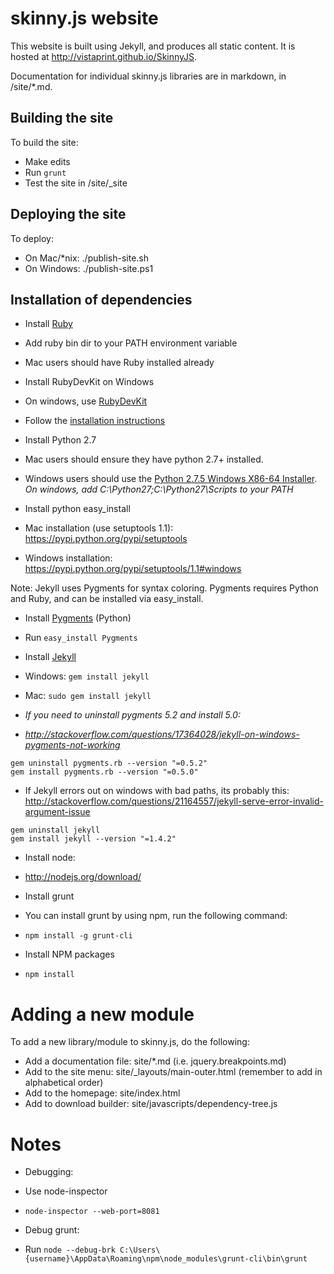 skinny.js website
===========================================

This website is built using Jekyll, and produces all static content. It is hosted at http://vistaprint.github.io/SkinnyJS.

Documentation for individual skinny.js libraries are in markdown, in /site/*.md.

## Building the site
To build the site:
* Make edits
* Run ```grunt```
* Test the site in /site/_site

## Deploying the site
To deploy:
* On Mac/*nix: ./publish-site.sh
* On Windows: ./publish-site.ps1

## Installation of dependencies

* Install [Ruby](http://rubyinstaller.org/downloads/)
 * Add ruby bin dir to your PATH environment variable
 * Mac users should have Ruby installed already

* Install RubyDevKit on Windows
 * On windows, use [RubyDevKit](http://rubyinstaller.org/downloads/)
 * Follow the [installation instructions](https://github.com/oneclick/rubyinstaller/wiki/Development-Kit) 

* Install Python 2.7
 * Mac users should ensure they have python 2.7+ installed.
 * Windows users should use the [Python 2.7.5 Windows X86-64 Installer](http://www.python.org/getit/). *On windows, add C:\Python27;C:\Python27\Scripts to your PATH*

*  Install python easy_install
 * Mac installation (use setuptools 1.1): https://pypi.python.org/pypi/setuptools
 * Windows installation: https://pypi.python.org/pypi/setuptools/1.1#windows

Note: Jekyll uses Pygments for syntax coloring.  Pygments requires Python and Ruby, and can be installed via easy_install.

* Install [Pygments](http://pygments.org/download/) (Python)
 * Run ```easy_install Pygments```

* Install [Jekyll](http://jekyllrb.com/docs/installation/)
 * Windows: ```gem install jekyll```
 * Mac: ```sudo gem install jekyll```
 * _If you need to uninstall pygments 5.2 and install 5.0:_
 * *http://stackoverflow.com/questions/17364028/jekyll-on-windows-pygments-not-working*

```
gem uninstall pygments.rb --version "=0.5.2"
gem install pygments.rb --version "=0.5.0"
```

 * If Jekyll errors out on windows with bad paths, its probably this: http://stackoverflow.com/questions/21164557/jekyll-serve-error-invalid-argument-issue

```
gem uninstall jekyll
gem install jekyll --version "=1.4.2"
```

* Install node:
 * http://nodejs.org/download/

* Install grunt
 * You can install grunt by using npm, run the following command: 
 * ```npm install -g grunt-cli```

* Install NPM packages
 * ```npm install```

# Adding a new module
To add a new library/module to skinny.js, do the following:
* Add a documentation file: site/*.md (i.e. jquery.breakpoints.md)
* Add to the site menu: site/_layouts/main-outer.html (remember to add in alphabetical order) 
* Add to the homepage: site/index.html
* Add to download builder: site/javascripts/dependency-tree.js

# Notes
* Debugging:
 * Use node-inspector
 * ```node-inspector --web-port=8081```

* Debug grunt: 
 * Run ```node --debug-brk C:\Users\{username}\AppData\Roaming\npm\node_modules\grunt-cli\bin\grunt```

